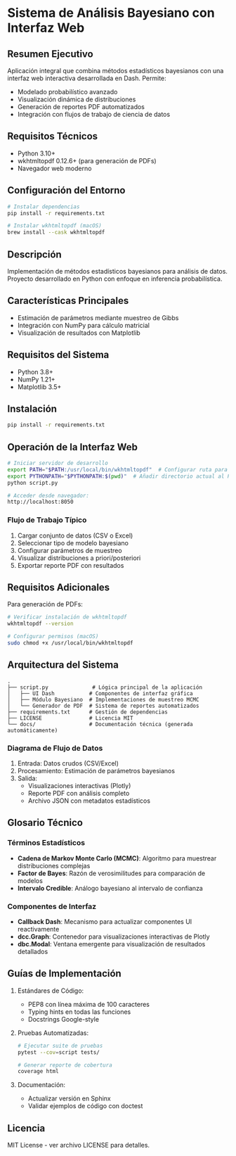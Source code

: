 # Sistema de Análisis Bayesiano con Interfaz Web

## Resumen Ejecutivo
Aplicación integral que combina métodos estadísticos bayesianos con una interfaz web interactiva desarrollada en Dash. Permite:
- Modelado probabilístico avanzado
- Visualización dinámica de distribuciones
- Generación de reportes PDF automatizados
- Integración con flujos de trabajo de ciencia de datos

## Requisitos Técnicos
- Python 3.10+
- wkhtmltopdf 0.12.6+ (para generación de PDFs)
- Navegador web moderno

## Configuración del Entorno
```bash
# Instalar dependencias
pip install -r requirements.txt

# Instalar wkhtmltopdf (macOS)
brew install --cask wkhtmltopdf
```

## Descripción
Implementación de métodos estadísticos bayesianos para análisis de datos. Proyecto desarrollado en Python con enfoque en inferencia probabilística.

## Características Principales
- Estimación de parámetros mediante muestreo de Gibbs
- Integración con NumPy para cálculo matricial
- Visualización de resultados con Matplotlib

## Requisitos del Sistema
- Python 3.8+
- NumPy 1.21+
- Matplotlib 3.5+

## Instalación
```bash
pip install -r requirements.txt
```

## Operación de la Interfaz Web
```bash
# Iniciar servidor de desarrollo
export PATH="$PATH:/usr/local/bin/wkhtmltopdf"  # Configurar ruta para PDF
export PYTHONPATH="$PYTHONPATH:$(pwd)"  # Añadir directorio actual al PYTHONPATH
python script.py

# Acceder desde navegador:
http://localhost:8050
```

### Flujo de Trabajo Típico
1. Cargar conjunto de datos (CSV o Excel)
2. Seleccionar tipo de modelo bayesiano
3. Configurar parámetros de muestreo
4. Visualizar distribuciones a priori/posteriori
5. Exportar reporte PDF con resultados

## Requisitos Adicionales
Para generación de PDFs:
```bash
# Verificar instalación de wkhtmltopdf
wkhtmltopdf --version

# Configurar permisos (macOS)
sudo chmod +x /usr/local/bin/wkhtmltopdf
```

## Arquitectura del Sistema
```
.
├── script.py              # Lógica principal de la aplicación
│   ├── UI Dash           # Componentes de interfaz gráfica
│   ├── Módulo Bayesiano  # Implementaciones de muestreo MCMC
│   └── Generador de PDF  # Sistema de reportes automatizados
├── requirements.txt      # Gestión de dependencias
├── LICENSE               # Licencia MIT
└── docs/                 # Documentación técnica (generada automáticamente)
```

### Diagrama de Flujo de Datos
1. Entrada: Datos crudos (CSV/Excel)
2. Procesamiento: Estimación de parámetros bayesianos
3. Salida:
   - Visualizaciones interactivas (Plotly)
   - Reporte PDF con análisis completo
   - Archivo JSON con metadatos estadísticos

## Glosario Técnico

### Términos Estadísticos
- **Cadena de Markov Monte Carlo (MCMC)**: Algoritmo para muestrear distribuciones complejas
- **Factor de Bayes**: Razón de verosimilitudes para comparación de modelos
- **Intervalo Credible**: Análogo bayesiano al intervalo de confianza

### Componentes de Interfaz
- **Callback Dash**: Mecanismo para actualizar componentes UI reactivamente
- **dcc.Graph**: Contenedor para visualizaciones interactivas de Plotly
- **dbc.Modal**: Ventana emergente para visualización de resultados detallados

## Guías de Implementación

1. Estándares de Código:
   - PEP8 con línea máxima de 100 caracteres
   - Typing hints en todas las funciones
   - Docstrings Google-style

2. Pruebas Automatizadas:
   ```bash
   # Ejecutar suite de pruebas
   pytest --cov=script tests/
   
   # Generar reporte de cobertura
   coverage html
   ```

3. Documentación:
   - Actualizar versión en Sphinx
   - Validar ejemplos de código con doctest


## Licencia
MIT License - ver archivo LICENSE para detalles.